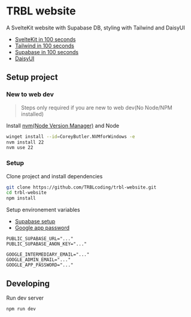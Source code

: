 # TRBL website
A SvelteKit website with Supabase DB, styling with Tailwind and DaisyUI

- [SvelteKit in 100 seconds](https://youtu.be/H1eEFfAkIik)
- [Tailwind in 100 seconds](https://youtu.be/mr15Xzb1Ook)
- [Supabase in 100 seconds](https://youtu.be/zBZgdTb-dns)
- [DaisyUI](https://daisyui.com/components/)

## Setup project
### New to web dev
> Steps only required if you are new to web dev(No Node/NPM installed)

Install [nvm(Node Version Manager)](https://github.com/nvm-sh/nvm) and Node
```bash
winget install --id=CoreyButler.NVMforWindows -e
nvm install 22
nvm use 22
```

### Setup
Clone project and install dependencies
```bash
git clone https://github.com/TRBLcoding/trbl-website.git
cd trbl-website
npm install
```

Setup environement variables
- [Supabase setup](https://supabase.com/docs/guides/getting-started/quickstarts/sveltekit)
- [Google app password](https://support.google.com/accounts/answer/185833)
```env
PUBLIC_SUPABASE_URL="..."
PUBLIC_SUPABASE_ANON_KEY="..."

GOOGLE_INTERMEDIARY_EMAIL="..."
GOOGLE_ADMIN_EMAIL="..."
GOOGLE_APP_PASSWORD="..."
```

## Developing
Run dev server
```bash
npm run dev
```
